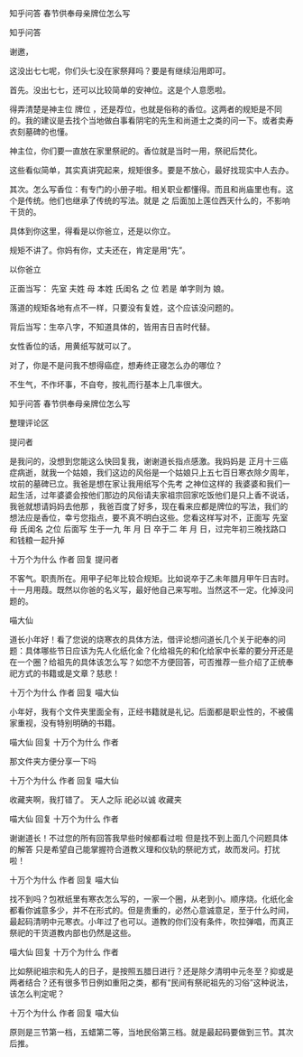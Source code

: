 
 知乎问答 春节供奉母亲牌位怎么写 
 
 
 
 
 
 知乎问答 
 
 

 

 谢邀，

 这没出七七呢，你们头七没在家祭拜吗？要是有继续沿用即可。

 

 首先。没出七七，还可以比较简单的安神位。这是个人意愿啦。

 得弄清楚是神主位 牌位 ，还是荐位，也就是俗称的香位。这两者的规矩是不同的。我的建议是去找个当地做白事看阴宅的先生和尚道士之类的问一下。或者卖寿衣刻墓碑的也懂。

 

 神主位，你们要一直放在家里祭祀的。香位就是当时一用，祭祀后焚化。

 

 这些看似简单，其实真讲究起来，规矩很多。要是不放心，最好找现实中人去办。

 

 其次。怎么写香位：有专门的小册子啦。相关职业都懂得。而且和尚庙里也有。这个是传统。他们也继承了传统的写法。就是 之 后面加上莲位西天什么的，不影响干货的。

 

 具体到你这里，得看是以你爸立，还是以你立。

 规矩不讲了。你妈有你，丈夫还在，肯定是用“先”。

 以你爸立

 正面当写： 先室 夫姓 母 本姓 氏闺名 之 位 若是 单字则为 娘。 

 落道的规矩各地有点不一样，只要没有复姓，这个应该没问题的。

 

 背后当写：生卒八字，不知道具体的，皆用吉日吉时代替。

 

 女性香位的话，用黄纸写就可以了。

 

 对了，你是不是问我不想得癌症，想寿终正寝怎么办的哪位？

 不生气，不作坏事，不自夸，按礼而行基本上几率很大。

 知乎问答 春节供奉母亲牌位怎么写 

 整理评论区 

 提问者 

 是我问的，没想到您能这么快回复我，谢谢道长指点感激。我妈妈是 正月十三癌症病逝，就我一个姑娘，我们这边的风俗是一个姑娘只上五七百日寒衣除夕周年，坟前的墓碑已立。我爸是想在家让我用纸写个先考 之神位这样的 我婆婆和我们一起生活，过年婆婆会按他们那边的风俗请夫家祖宗回家吃饭他们是只上香不说话，我爸就想请妈妈去他那 ，我爸百度了好多，现在看来应都是牌位的写法，我们的想法应是香位，幸亏您指点，要不真不明白这些。您看这样写对不，正面写 先室 母 氏闺名 之位 后面写 生于一九 年 月 日 卒于二 年 月 日，过完年初三晚找路口和钱粮一起升掉

 

 十万个为什么 作者 回复 提问者 

 不客气。职责所在。用甲子纪年比较合规矩。比如说卒于乙未年腊月甲午日吉时。十一月用葭。既然以你爸的名义写，最好他自己来写啦。当然这不一定。化掉没问题的。

 

 喵大仙 

 道长小年好！看了您说的烧寒衣的具体方法，借评论想问道长几个关于祀奉的问题：具体哪些节日应该为先人化纸化金？化给祖先的和化给家中长辈的要分开还是在一个圈？给祖先的具体该怎么写？如您不方便回答，可否推荐一些介绍了正统奉祀方式的书籍或是文章？慈悲！

 

 十万个为什么 作者 回复 喵大仙 

 小年好，我有个文件夹里面全有，正经书籍就是礼记。后面都是职业性的，不被儒家重视，没有特别明确的书籍。

 

 喵大仙 回复 十万个为什么 作者 

 那文件夹方便分享一下吗 

 

 十万个为什么 作者 回复 喵大仙 

 收藏夹啊，我打错了。 天人之际 祀必以诚 收藏夹 

 

 喵大仙 回复 十万个为什么 作者 

 谢谢道长！不过您的所有回答我早些时候都看过啦 但是找不到上面几个问题具体的解答 只是希望自己能掌握符合道教义理和仪轨的祭祀方式，故而发问。打扰啦！

 

 十万个为什么 作者 回复 喵大仙 

 找不到吗？包袱纸里有寒衣怎么写的，一家一个圈，从老到小。顺序烧。化纸化金都看你诚意多少，并不在形式的。但是贵重的，必然心意诚意足，至于什么时间，最起码清明中元寒衣。小年过了也可以。道教的你们没有条件，吹拉弹唱，而真正祭祀的干货道教内部也仍然是这些。

 

 喵大仙 回复 十万个为什么 作者 

 比如祭祀祖宗和先人的日子，是按照五腊日进行？还是除夕清明中元冬至？抑或是两者结合？还有很多节日例如重阳之类，都有“民间有祭祀祖先的习俗”这种说法，该怎么判定呢？

 

 

 

 十万个为什么 作者 回复 喵大仙 

 原则是三节第一档，五蜡第二等，当地民俗第三档。就是最起码要做到三节。其次后推。 